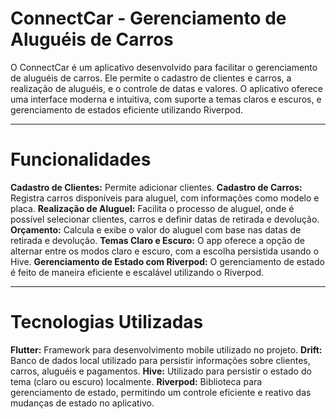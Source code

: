# ConnectCar - Gerenciamento de Aluguéis de Carros
O ConnectCar é um aplicativo desenvolvido para facilitar o gerenciamento de aluguéis de carros. Ele permite o cadastro de clientes e carros, a realização de aluguéis, e o controle de datas e valores. O aplicativo oferece uma interface moderna e intuitiva, com suporte a temas claros e escuros, e gerenciamento de estados eficiente utilizando Riverpod.

---

# Funcionalidades
**Cadastro de Clientes:** Permite adicionar clientes.
**Cadastro de Carros:** Registra carros disponíveis para aluguel, com informações como modelo e placa.
**Realização de Aluguel:** Facilita o processo de aluguel, onde é possível selecionar clientes, carros e definir datas de retirada e devolução.
**Orçamento:** Calcula e exibe o valor do aluguel com base nas datas de retirada e devolução.
**Temas Claro e Escuro:** O app oferece a opção de alternar entre os modos claro e escuro, com a escolha persistida usando o Hive.
**Gerenciamento de Estado com Riverpod:** O gerenciamento de estado é feito de maneira eficiente e escalável utilizando o Riverpod.

---

# Tecnologias Utilizadas
**Flutter:** Framework para desenvolvimento mobile utilizado no projeto.
**Drift:** Banco de dados local utilizado para persistir informações sobre clientes, carros, aluguéis e pagamentos.
**Hive:** Utilizado para persistir o estado do tema (claro ou escuro) localmente.
**Riverpod:** Biblioteca para gerenciamento de estado, permitindo um controle eficiente e reativo das mudanças de estado no aplicativo.